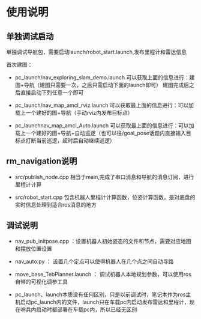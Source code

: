 <!-- 
*author: 郭嘉豪
*Time: 2023-3
*version: 1.0 
-->
# 使用说明

## 单独调试启动
单独调试导航包，需要启动launch/robot_start.launch,发布里程计和雷达信息

首次建图：

- pc_launch/nav_exploring_slam_demo.launch 可以获取上面的信息进行：建图+导航（建图只需要一次，之后只需启动下面的launch即可）
建图完成后之后直接启动下列任意一个即可

- pc_launch/nav_map_amcl_rviz.launch  可以获取最上面的信息进行：可以加载上一个建好的图+导航（手动rviz内发布目标点）

- pc_launchnav_map_amcl_Auto.launch 可以获取最上面的信息进行：可以加载上一个建好的图+导航+自动巡逻（也可以往/goal_pose话题内直接输入目标点打断当前巡逻，超时后自动继续巡逻）

## rm_navigation说明
- src/publish_node.cpp 相当于main,完成了串口消息和导航的消息订阅，进行里程计计算

- src/robot_start.cpp  包含机器人里程计计算函数，位姿计算函数，是对底盘的实时信息处理到适合ros消息的地方

## 调试说明
- nav_pub_initpose.cpp ：设置机器人初始姿态的文件和节点，需要对应地图和摆放位置设置

- nav_auto.py ： 设置几个定点可以使得机器人在几个点之间自动寻路

- move_base_TebPlanner.launch ： 调试机器人本地规划参数，可以使用ros自带的可视化调参工具

- pc_launch、launch本质没有任何区别，只是以前调试时，笔记本作为ros主机启动pc_launch内的文件，launch只在车载pc内启动发布雷达和里程计，现在哨兵内启动时都部署在车载pc内，所以已经无区别